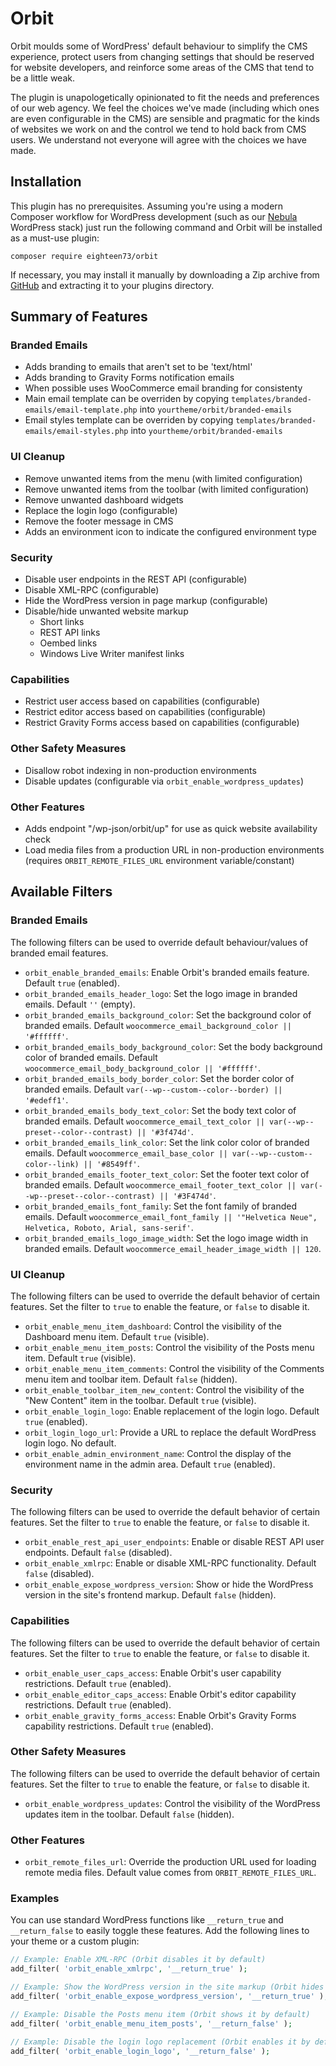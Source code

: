 # Orbit

Orbit moulds some of WordPress' default behaviour to simplify the CMS experience, protect users from changing settings that should be reserved for website developers, and reinforce some areas of the CMS that tend to be a little weak.

The plugin is unapologetically opinionated to fit the needs and preferences of our web agency. We feel the choices we've made (including which ones are even configurable in the CMS) are sensible and pragmatic for the kinds of websites we work on and the control we tend to hold back from CMS users. We understand not everyone will agree with the choices we have made.

## Installation

This plugin has no prerequisites. Assuming you're using a modern Composer workflow for WordPress development (such as our [Nebula](https://github.com/eighteen73/nebula) WordPress stack) just run the following command and Orbit will be installed as a must-use plugin:

```shell
composer require eighteen73/orbit
```

If necessary, you may install it manually by downloading a Zip archive from [GitHub](https://github.com/eighteen73/orbit) and extracting it to your plugins directory.

## Summary of Features

### Branded Emails
- Adds branding to emails that aren't set to be 'text/html'
- Adds branding to Gravity Forms notification emails
- When possible uses WooCommerce email branding for consistenty
- Main email template can be overriden by copying `templates/branded-emails/email-template.php` into `yourtheme/orbit/branded-emails`
- Email styles template can be overriden by copying `templates/branded-emails/email-styles.php` into `yourtheme/orbit/branded-emails`

### UI Cleanup

- Remove unwanted items from the menu (with limited configuration)
- Remove unwanted items from the toolbar (with limited configuration)
- Remove unwanted dashboard widgets
- Replace the login logo (configurable)
- Remove the footer message in CMS
- Adds an environment icon to indicate the configured environment type

### Security

- Disable user endpoints in the REST API (configurable)
- Disable XML-RPC (configurable)
- Hide the WordPress version in page markup (configurable)
- Disable/hide unwanted website markup
    - Short links
    - REST API links
    - Oembed links
    - Windows Live Writer manifest links

### Capabilities

- Restrict user access based on capabilities (configurable)
- Restrict editor access based on capabilities (configurable)
- Restrict Gravity Forms access based on capabilities (configurable)

### Other Safety Measures

- Disallow robot indexing in non-production environments
- Disable updates (configurable via `orbit_enable_wordpress_updates`)

### Other Features

- Adds endpoint "/wp-json/orbit/up" for use as quick website availability check
- Load media files from a production URL in non-production environments (requires `ORBIT_REMOTE_FILES_URL` environment variable/constant)

## Available Filters

### Branded Emails

The following filters can be used to override default behaviour/values of branded email features.

-   `orbit_enable_branded_emails`: Enable Orbit's branded emails feature. Default `true` (enabled).
-   `orbit_branded_emails_header_logo`: Set the logo image in branded emails. Default `''` (empty).
-   `orbit_branded_emails_background_color`: Set the background color of branded emails. Default `woocommerce_email_background_color || '#ffffff'`.
-   `orbit_branded_emails_body_background_color`: Set the body background color of branded emails. Default `woocommerce_email_body_background_color || '#ffffff'`.
-   `orbit_branded_emails_body_border_color`: Set the border color of branded emails. Default `var(--wp--custom--color--border) || '#edeff1'`.
-   `orbit_branded_emails_body_text_color`: Set the body text color of branded emails. Default `woocommerce_email_text_color || var(--wp--preset--color--contrast) || '#3f474d'`.
-   `orbit_branded_emails_link_color`: Set the link color color of branded emails. Default `woocommerce_email_base_color || var(--wp--custom--color--link) || '#8549ff'`.
-   `orbit_branded_emails_footer_text_color`: Set the footer text color of branded emails. Default `woocommerce_email_footer_text_color || var(--wp--preset--color--contrast) || '#3F474d'`.
-   `orbit_branded_emails_font_family`: Set the font family of branded emails. Default `woocommerce_email_font_family || '"Helvetica Neue", Helvetica, Roboto, Arial, sans-serif'`.
-   `orbit_branded_emails_logo_image_width`: Set the logo image width in branded emails. Default `woocommerce_email_header_image_width || 120`.

### UI Cleanup

The following filters can be used to override the default behavior of certain features. Set the filter to `true` to enable the feature, or `false` to disable it.

-   `orbit_enable_menu_item_dashboard`: Control the visibility of the Dashboard menu item. Default `true` (visible).
-   `orbit_enable_menu_item_posts`: Control the visibility of the Posts menu item. Default `true` (visible).
-   `orbit_enable_menu_item_comments`: Control the visibility of the Comments menu item and toolbar item. Default `false` (hidden).
-   `orbit_enable_toolbar_item_new_content`: Control the visibility of the "New Content" item in the toolbar. Default `true` (visible).
-   `orbit_enable_login_logo`: Enable replacement of the login logo. Default `true` (enabled).
-   `orbit_login_logo_url`: Provide a URL to replace the default WordPress login logo. No default.
-   `orbit_enable_admin_environment_name`: Control the display of the environment name in the admin area. Default `true` (enabled).

### Security

The following filters can be used to override the default behavior of certain features. Set the filter to `true` to enable the feature, or `false` to disable it.

-   `orbit_enable_rest_api_user_endpoints`: Enable or disable REST API user endpoints. Default `false` (disabled).
-   `orbit_enable_xmlrpc`: Enable or disable XML-RPC functionality. Default `false` (disabled).
-   `orbit_enable_expose_wordpress_version`: Show or hide the WordPress version in the site's frontend markup. Default `false` (hidden).

### Capabilities

The following filters can be used to override the default behavior of certain features. Set the filter to `true` to enable the feature, or `false` to disable it.

-   `orbit_enable_user_caps_access`: Enable Orbit's user capability restrictions. Default `true` (enabled).
-   `orbit_enable_editor_caps_access`: Enable Orbit's editor capability restrictions. Default `true` (enabled).
-   `orbit_enable_gravity_forms_access`: Enable Orbit's Gravity Forms capability restrictions. Default `true` (enabled).

### Other Safety Measures

The following filters can be used to override the default behavior of certain features. Set the filter to `true` to enable the feature, or `false` to disable it.

-   `orbit_enable_wordpress_updates`: Control the visibility of the WordPress updates item in the toolbar. Default `false` (hidden).

### Other Features

-   `orbit_remote_files_url`: Override the production URL used for loading remote media files. Default value comes from `ORBIT_REMOTE_FILES_URL`.

### Examples

You can use standard WordPress functions like `__return_true` and `__return_false` to easily toggle these features. Add the following lines to your theme or a custom plugin:

```php
// Example: Enable XML-RPC (Orbit disables it by default)
add_filter( 'orbit_enable_xmlrpc', '__return_true' );

// Example: Show the WordPress version in the site markup (Orbit hides it by default)
add_filter( 'orbit_enable_expose_wordpress_version', '__return_true' );

// Example: Disable the Posts menu item (Orbit shows it by default)
add_filter( 'orbit_enable_menu_item_posts', '__return_false' );

// Example: Disable the login logo replacement (Orbit enables it by default)
add_filter( 'orbit_enable_login_logo', '__return_false' );
```
